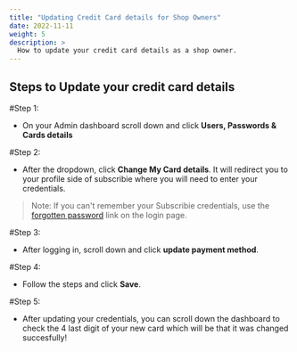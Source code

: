 ```yaml
---
title: "Updating Credit Card details for Shop Owners"
date: 2022-11-11
weight: 5
description: >
  How to update your credit card details as a shop owner.
---
```


## Steps to Update your credit card details

#Step 1: 
  * On your Admin dashboard scroll down and click **Users, Passwords & Cards details**

#Step 2: 
  * After the dropdown, click **Change My Card details**. It will redirect you to your profile side of subscribie where you will need to enter your credentials.
> Note: If you can't remember your Subscribie credentials, use the [forgotten password](https://subscribie.co.uk/account/login) link on the login page.

#Step 3: 
  * After logging in, scroll down and click **update payment method**.

#Step 4: 
  * Follow the steps and click **Save**.

#Step 5: 
  * After updating your credentials, you can scroll down the dashboard to check the 4 last digit of your new card which will be that it was changed succesfully!

